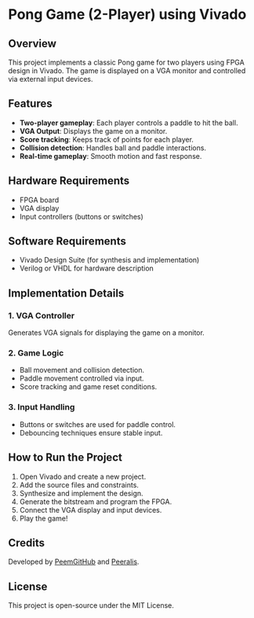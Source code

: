 # Pong Game (2-Player) using Vivado

## Overview
This project implements a classic Pong game for two players using FPGA design in Vivado. The game is displayed on a VGA monitor and controlled via external input devices.

## Features
- **Two-player gameplay**: Each player controls a paddle to hit the ball.
- **VGA Output**: Displays the game on a monitor.
- **Score tracking**: Keeps track of points for each player.
- **Collision detection**: Handles ball and paddle interactions.
- **Real-time gameplay**: Smooth motion and fast response.

## Hardware Requirements
- FPGA board
- VGA display
- Input controllers (buttons or switches)

## Software Requirements
- Vivado Design Suite (for synthesis and implementation)
- Verilog or VHDL for hardware description

## Implementation Details
### 1. VGA Controller
Generates VGA signals for displaying the game on a monitor.

### 2. Game Logic
- Ball movement and collision detection.
- Paddle movement controlled via input.
- Score tracking and game reset conditions.

### 3. Input Handling
- Buttons or switches are used for paddle control.
- Debouncing techniques ensure stable input.

## How to Run the Project
1. Open Vivado and create a new project.
2. Add the source files and constraints.
3. Synthesize and implement the design.
4. Generate the bitstream and program the FPGA.
5. Connect the VGA display and input devices.
6. Play the game!

## Credits
Developed by [PeemGitHub](https://github.com/Peemgithub) and [Peeralis](https://github.com/Peeralis).

## License
This project is open-source under the MIT License.

